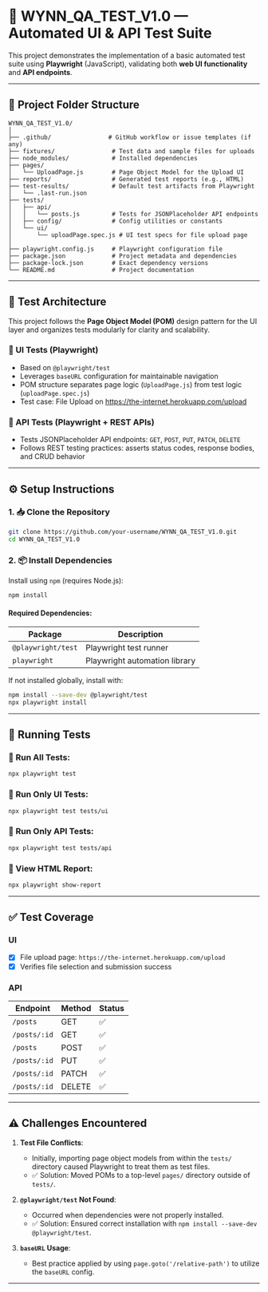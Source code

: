 
# 📁 WYNN_QA_TEST_V1.0 — Automated UI & API Test Suite

This project demonstrates the implementation of a basic automated test suite using **Playwright** (JavaScript), validating both **web UI functionality** and **API endpoints**.

---

## 🧱 Project Folder Structure

```
WYNN_QA_TEST_V1.0/
│
├── .github/                # GitHub workflow or issue templates (if any)
├── fixtures/                # Test data and sample files for uploads
├── node_modules/            # Installed dependencies
├── pages/
│   └── UploadPage.js        # Page Object Model for the Upload UI
├── reports/                 # Generated test reports (e.g., HTML)
├── test-results/            # Default test artifacts from Playwright
│   └── .last-run.json
├── tests/
│   ├── api/
│   │   └── posts.js         # Tests for JSONPlaceholder API endpoints
│   ├── config/              # Config utilities or constants
│   └── ui/
│       └── uploadPage.spec.js # UI test specs for file upload page
│
├── playwright.config.js     # Playwright configuration file
├── package.json             # Project metadata and dependencies
├── package-lock.json        # Exact dependency versions
└── README.md                # Project documentation
```

---

## 🧪 Test Architecture

This project follows the **Page Object Model (POM)** design pattern for the UI layer and organizes tests modularly for clarity and scalability.

### 🔸 UI Tests (Playwright)
- Based on `@playwright/test`
- Leverages `baseURL` configuration for maintainable navigation
- POM structure separates page logic (`UploadPage.js`) from test logic (`uploadPage.spec.js`)
- Test case: File Upload on https://the-internet.herokuapp.com/upload

### 🔸 API Tests (Playwright + REST APIs)
- Tests JSONPlaceholder API endpoints: `GET`, `POST`, `PUT`, `PATCH`, `DELETE`
- Follows  REST testing practices: asserts status codes, response bodies, and CRUD behavior

---

## ⚙️ Setup Instructions

### 1. 📥 Clone the Repository

```bash
git clone https://github.com/your-username/WYNN_QA_TEST_V1.0.git
cd WYNN_QA_TEST_V1.0
```

### 2. 📦 Install Dependencies

Install using `npm` (requires Node.js):

```bash
npm install
```

#### Required Dependencies:

| Package             | Description                           |
|---------------------|---------------------------------------|
| `@playwright/test`  | Playwright test runner                |
| `playwright`        | Playwright automation library         |

If not installed globally, install with:

```bash
npm install --save-dev @playwright/test
npx playwright install
```

---

## 🚀 Running Tests

### 🔹 Run All Tests:

```bash
npx playwright test
```

### 🔹 Run Only UI Tests:

```bash
npx playwright test tests/ui
```

### 🔹 Run Only API Tests:

```bash
npx playwright test tests/api
```

### 🔹 View HTML Report:

```bash
npx playwright show-report
```

---

## ✅ Test Coverage

### UI

- [x] File upload page: `https://the-internet.herokuapp.com/upload`
- [x] Verifies file selection and submission success

### API

| Endpoint         | Method   | Status |
|------------------|----------|--------|
| `/posts`         | GET      | ✅     |
| `/posts/:id`     | GET      | ✅     |
| `/posts`         | POST     | ✅     |
| `/posts/:id`     | PUT      | ✅     |
| `/posts/:id`     | PATCH    | ✅     |
| `/posts/:id`     | DELETE   | ✅     |

---

## ⚠️ Challenges Encountered

1. **Test File Conflicts**: 
   - Initially, importing page object models from within the `tests/` directory caused Playwright to treat them as test files.
   - ✅ Solution: Moved POMs to a top-level `pages/` directory outside of `tests/`.

2. **`@playwright/test` Not Found**: 
   - Occurred when dependencies were not properly installed.
   - ✅ Solution: Ensured correct installation with `npm install --save-dev @playwright/test`.

3. **`baseURL` Usage**:
   - Best practice applied by using `page.goto('/relative-path')` to utilize the `baseURL` config.

---

